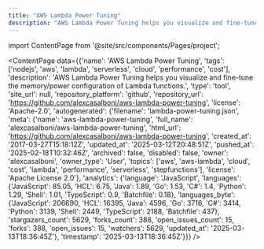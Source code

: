 ```yaml
---
title: "AWS Lambda Power Tuning"
description: "AWS Lambda Power Tuning helps you visualize and fine-tune the memory/power configuration of Lambda functions."
---
```

import ContentPage from '@site/src/components/Pages/project';

<ContentPage
    data={{'name': 'AWS Lambda Power Tuning', 'tags': ['nodejs', 'aws', 'lambda', 'serverless', 'cloud', 'performance', 'cost'], 'description': 'AWS Lambda Power Tuning helps you visualize and fine-tune the memory/power configuration of Lambda functions.', 'type': 'tool', 'site_url': null, 'repository_platform': 'github', 'repository_url': 'https://github.com/alexcasalboni/aws-lambda-power-tuning', 'license': 'Apache-2.0', 'autogenerated': {'filename': 'lambda-power-tuning.json', 'meta': {'name': 'aws-lambda-power-tuning', 'full_name': 'alexcasalboni/aws-lambda-power-tuning', 'html_url': 'https://github.com/alexcasalboni/aws-lambda-power-tuning', 'created_at': '2017-03-27T15:18:12Z', 'updated_at': '2025-03-12T20:48:51Z', 'pushed_at': '2025-02-18T10:32:46Z', 'archived': false, 'disabled': false, 'owner': 'alexcasalboni', 'owner_type': 'User', 'topics': ['aws', 'aws-lambda', 'cloud', 'cost', 'lambda', 'performance', 'serverless', 'stepfunctions'], 'license': 'Apache License 2.0'}, 'analytics': {'language': 'JavaScript', 'languages': {'JavaScript': 85.05, 'HCL': 6.75, 'Java': 1.89, 'Go': 1.53, 'C#': 1.4, 'Python': 1.29, 'Shell': 1.01, 'TypeScript': 0.9, 'Batchfile': 0.18}, 'languages_byte': {'JavaScript': 206690, 'HCL': 16395, 'Java': 4596, 'Go': 3716, 'C#': 3414, 'Python': 3139, 'Shell': 2449, 'TypeScript': 2188, 'Batchfile': 437}, 'stargazers_count': 5629, 'forks_count': 388, 'open_issues_count': 15, 'forks': 388, 'open_issues': 15, 'watchers': 5629, 'updated_at': '2025-03-13T18:36:45Z'}, 'timestamp': '2025-03-13T18:36:45Z'}}}
/>
